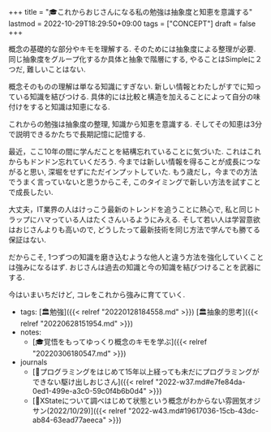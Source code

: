+++
title = "🎓これからおじさんになる私の勉強は抽象度と知恵を意識する"
lastmod = 2022-10-29T18:29:50+09:00
tags = ["CONCEPT"]
draft = false
+++

概念の基礎的な部分やキモを理解する. そのためには抽象度による整理が必要. 同じ抽象度をグループ化するか具体と抽象で階層にする, やることはSimpleに２つだ, 難しいことはない.

概念そのものの理解は単なる知識にすぎない. 新しい情報とわたしがすでに知っている知識を結びつける. 具体的には比較と構造を加えることによって自分の味付けをすると知識は知恵になる.

これからの勉強は抽象度の整理, 知識から知恵を意識する. そしてその知恵は3分で説明できるかたちで長期記憶に記憶する.

最近，ここ10年の間に学んだことを結構忘れていることに気づいた. これはこれからもドンドン忘れていくだろう. 今までは新しい情報を得ることが成長につながると思い, 深堀をせずにただインプットしていた. もう歳だし，今までの方法でうまく言っていないと思うからこそ, このタイミングで新しい方法を試すことで成長したい.

大丈夫，IT業界の人はけっこう最新のトレンドを追うことに熱心で, 私と同じトラップにハマっている人はたくさんいるようにみえる. そして若い人は学習意欲はおじさんよりも高いので, どうしたって最新技術を同じ方法で学んでも勝てる保証はない.

だからこそ, 1つずつの知識を磨き込むような他人と違う方法を強化していくことは強みになるはず. おじさんは過去の知識と今の知識を結びつけることを武器にする.

今はいまいちだけど, コレをこれから強みに育てていく.

-   tags: [🏛勉強]({{< relref "20220128184558.md" >}})  [🏛抽象的思考]({{< relref "20220628151954.md" >}})
-   notes:
    -   [🎓覚悟をもってゆっくり概念のキモを学ぶ]({{< relref "20220306180547.md" >}})
-   journals
    -   [💭プログラミングをはじめて15年以上経っても未だにプログラミングができない駆け出しおじさん]({{< relref "2022-w37.md#e7fe84da-0ed1-499e-a3c0-59c0f4b6b0d4" >}})
    -   [💭XStateについて調べはじめて状態という概念がわからない雰囲気オジサン(2022/10/29)]({{< relref "2022-w43.md#19617036-15cb-43dc-ab84-63ead77aeeca" >}})
